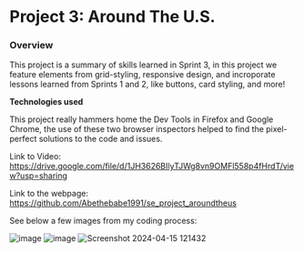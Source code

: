 # Project 3: Around The U.S.

### Overview

This project is a summary of skills learned in Sprint 3, in this project we feature elements from grid-styling, responsive design, and incroporate lessons learned from Sprints 1 and 2, like buttons, card styling, and more!

**Technologies used**

This project really hammers home the Dev Tools in Firefox and Google Chrome, the use of these two browser inspectors helped to find the pixel-perfect solutions to the code and issues.

Link to Video: https://drive.google.com/file/d/1JH3626BIlyTJWg8vn9OMFl558p4fHrdT/view?usp=sharing

Link to the webpage: https://github.com/Abethebabe1991/se_project_aroundtheus

See below a few images from my coding process:

![image](https://github.com/Abethebabe1991/se_project_aroundtheus/assets/163752380/c1619655-e5dd-4457-9f3b-994c247becd3)
![image](https://github.com/Abethebabe1991/se_project_aroundtheus/assets/163752380/3ff30223-6965-4cf7-b56c-8c56d7ef6250)
![Screenshot 2024-04-15 121432](https://github.com/Abethebabe1991/se_project_aroundtheus/assets/163752380/22d976ba-230e-495a-84cd-89a65b898a8e)
